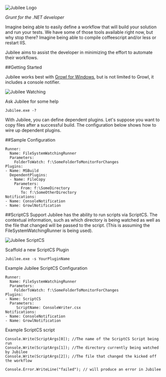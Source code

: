 ![Jubilee Logo](http://www.pieterg.com/assets/jubilee/jubilee.png)

*Grunt for the .NET developer*

Imagine being able to easily define a workflow that will build your solution and run your tests. We have some of those tools available right now, but why stop there? Imagine being able to compile coffeescript and/or less or restart IIS.

Jubilee aims to assist the developer in minimizing the effort to automate their workflows.

##Getting Started

Jubilee works best with [Growl for Windows](http://www.growlforwindows.com/gfw/ "Growl for Windows"), but is not limited to Growl, it includes a console notifier.

![Jubilee Watching](http://www.pieterg.com/assets/jubilee/watching.png)

Ask Jubilee for some help

```
Jubilee.exe -?
```

With Jubilee, you can define dependent plugins. Let's suppose you want to copy files after a successful build. The configuration below shows how to wire up dependent plugins.

##Sample Configuration
```
Runner:
  Name: FileSystemWatchingRunner
  Parameters:
    FolderToWatch: f:\SomeFolderToMonitorForChanges
Plugins:
- Name: MSBuild
  DependentPlugins:
  - Name: FileCopy
    Parameters: 
       From: f:\SomeDirectory
       To: f:\SomeOtherDirectory
Notifications:
- Name: ConsoleNotification
- Name: GrowlNotification
```

##ScriptCS Support
Jubilee has the ability to run scripts via ScriptCS. The contextual information, such as which directory is being watched as well as the file that changed will be passed to the script. (This is assuming the FileSystemWatchingRunner is being used).

![Jubilee ScriptCS](http://www.pieterg.com/assets/jubilee/hello_from_scriptcs_plugin.PNG)

Scaffold a new ScriptCS Plugin

```
Jubilee.exe -s YourPluginName
```

Example Jubilee ScriptCS Configuration
```
Runner:
  Name: FileSystemWatchingRunner
  Parameters:
    FolderToWatch: f:\SomeFolderToMonitorForChanges
Plugins:
- Name: ScriptCS
  Parameters:
     ScriptName: ConsoleWriter.csx
Notifications:
- Name: ConsoleNotification
- Name: GrowlNotification
```

Example ScriptCS script
```
Console.Write(ScriptArgs[0]); //The name of the ScriptCS Script being run
Console.Write(ScriptArgs[1]); //The directory currently being watched by Jubilee
Console.Write(ScriptArgs[2]); //The file that changed the kicked off the workflow

Console.Error.WriteLine("failed"); // will produce an error in Jubilee
```
